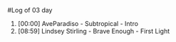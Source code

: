 #Log of 03 day

1. [00:00] AveParadiso - Subtropical - Intro
1. [08:59] Lindsey Stirling - Brave Enough - First Light
